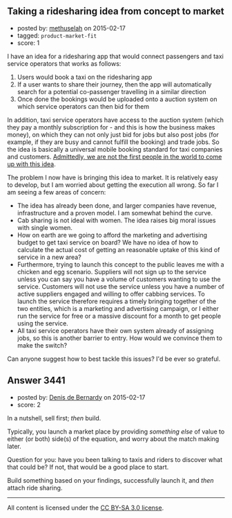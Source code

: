## Taking a ridesharing idea from concept to market

- posted by: [methuselah](https://stackexchange.com/users/194261/methuselah) on 2015-02-17
- tagged: `product-market-fit`
- score: 1

I have an idea for a ridesharing app that would connect passengers and taxi service operators that works as follows:

1. Users would book a taxi on the ridesharing app 
2. If a user wants to share their journey, then the app will automatically search for a potential co-passenger travelling in a similar direction
3. Once done the bookings would be uploaded onto a auction system on which service operators can then bid for them

In addition, taxi service operators have access to the auction system (which they pay a monthly subscription for - and this is how the business makes money), on which they can not only just bid for jobs but also post jobs (for example, if they are busy and cannot fulfill the booking) and trade jobs. So the idea is basically a universal mobile booking standard for taxi companies and customers. [Admittedly, we are not the first people in the world to come up with this idea][1].

The problem I now have is bringing this idea to market. It is relatively easy to develop, but I am worried about getting the execution all wrong. So far I am seeing a few areas of concern:

 - The idea has already been done, and larger companies have revenue, infrastructure and a proven model. I am somewhat behind the curve.
 - Cab sharing is not ideal with women. The idea raises big moral issues with single women.
 - How on earth are we going to afford the marketing and advertising budget to get taxi service on board? We have no idea of how to calculate the actual cost of getting an reasonable uptake of this kind of service in a new area?
 - Furthermore, trying to launch this concept to the public leaves me with a chicken and egg scenario. Suppliers will not sign up to the service unless you can say you have a volume of customers wanting to use the service. Customers will not use the service unless you have a number of active suppliers engaged and willing to offer cabbing services. To launch the service therefore requires a timely bringing together of the two entities, which is a marketing and advertising campaign, or I either run the service for free or a massive discount for a month to get people using the service.
 - All taxi service operators have their own system already of assigning jobs, so this is another barrier to entry. How would we convince them to make the switch?

Can anyone suggest how to best tackle this issues? I'd be ever so grateful.


  [1]: http://www.chicagotribune.com/news/local/politics/chi-centralized-taxi-dispatch-system-20140930-story.html


## Answer 3441

- posted by: [Denis de Bernardy](https://stackexchange.com/users/182468/denis-de-bernardy) on 2015-02-17
- score: 2

In a nutshell, sell first; *then* build.

Typically, you launch a market place by providing *something else* of value to either (or both) side(s) of the equation, and worry about the match making later.

Question for you: have you been talking to taxis and riders to discover what that could be? If not, that would be a good place to start.

Build something based on your findings, successfully launch it, and *then* attach ride sharing.



---

All content is licensed under the [CC BY-SA 3.0 license](https://creativecommons.org/licenses/by-sa/3.0/).

